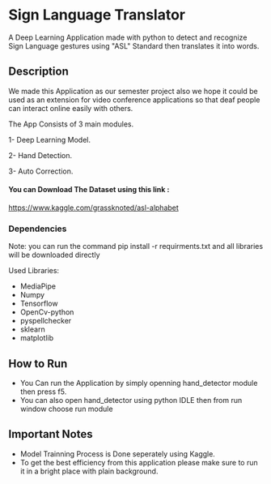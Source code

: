 # Sign Language Translator

A Deep Learning Application made with python to detect and recognize Sign Language gestures using "ASL" Standard then translates it into words.

## Description

We made this Application as our semester project also we hope it could be used as an extension for video conference applications so that deaf people can interact online easily with others.

The App Consists of 3 main modules.

1- Deep Learning Model.

2- Hand Detection.

3- Auto Correction. 


#### You can Download The Dataset using this link : 
https://www.kaggle.com/grassknoted/asl-alphabet

### Dependencies 

Note: you can run the command pip install -r requirments.txt and all libraries will be downloaded directly

Used Libraries: 

- MediaPipe 
- Numpy
- Tensorflow
- OpenCv-python
- pyspellchecker
- sklearn
- matplotlib



## How to Run

 - You Can run the Application by simply openning hand_detector module then press f5.
 - You can also open hand_detector using python IDLE then from run window choose run module


## Important Notes

- Model Trainning Process is Done seperately using Kaggle.
- To get the best efficiency from this application please make sure to run it in a bright place with plain background.
